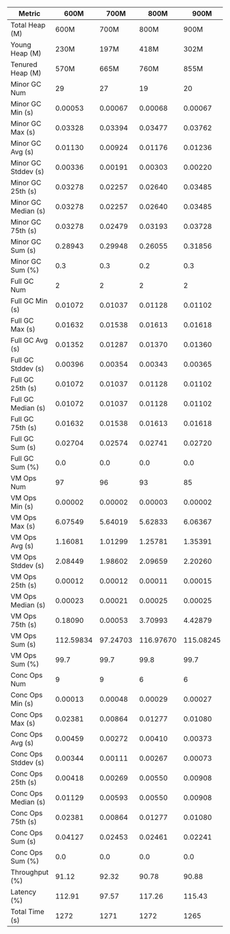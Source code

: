 | Metric | 600M | 700M | 800M | 900M | 1 GB | 2 GB | 4 GB | 8 GB |
|------|----|----|----|----|----|----|----|----|
| Total Heap (M) | 600M | 700M | 800M | 900M | 1024M | 2048M | 4096M | 8192M |
| Young Heap (M) | 230M | 197M | 418M | 302M | 255M | 229M | 2208M | 408M |
| Tenured Heap (M) | 570M | 665M | 760M | 855M | 973M | 1946M | 3892M | 7784M |
| Minor GC Num | 29 | 27 | 19 | 20 | 18 | 14 | 1 | 3 |
| Minor GC Min (s) | 0.00053 | 0.00067 | 0.00068 | 0.00067 | 0.00097 | 0.00204 | 0.00145 | 0.01764 |
| Minor GC Max (s) | 0.03328 | 0.03394 | 0.03477 | 0.03762 | 0.04329 | 0.04708 | 0.00145 | 0.04757 |
| Minor GC Avg (s) | 0.01130 | 0.00924 | 0.01176 | 0.01236 | 0.01544 | 0.01921 | 0.00145 | 0.03378 |
| Minor GC Stddev (s) | 0.00336 | 0.00191 | 0.00303 | 0.00220 | 0.00216 | 0.00084 | 0.00000 | 0.01510 |
| Minor GC 25th (s) | 0.03278 | 0.02257 | 0.02640 | 0.03485 | 0.02867 | 0.04708 | 0.00145 | 0.01764 |
| Minor GC Median (s) | 0.03278 | 0.02257 | 0.02640 | 0.03485 | 0.02867 | 0.04708 | 0.00145 | 0.03612 |
| Minor GC 75th (s) | 0.03278 | 0.02479 | 0.03193 | 0.03728 | 0.02867 | 0.04708 | 0.00145 | 0.04757 |
| Minor GC Sum (s) | 0.28943 | 0.29948 | 0.26055 | 0.31856 | 0.30659 | 0.32828 | 0.00145 | 0.10133 |
| Minor GC Sum (%) | 0.3 | 0.3 | 0.2 | 0.3 | 0.3 | 0.3 | 0.0 | 0.1 |
| Full GC Num | 2 | 2 | 2 | 2 | 2 | 2 | 2 | 2 |
| Full GC Min (s) | 0.01072 | 0.01037 | 0.01128 | 0.01102 | 0.01209 | 0.01493 | 0.02208 | 0.03351 |
| Full GC Max (s) | 0.01632 | 0.01538 | 0.01613 | 0.01618 | 0.01659 | 0.02052 | 0.03383 | 0.06996 |
| Full GC Avg (s) | 0.01352 | 0.01287 | 0.01370 | 0.01360 | 0.01434 | 0.01772 | 0.02796 | 0.05174 |
| Full GC Stddev (s) | 0.00396 | 0.00354 | 0.00343 | 0.00365 | 0.00318 | 0.00395 | 0.00831 | 0.02577 |
| Full GC 25th (s) | 0.01072 | 0.01037 | 0.01128 | 0.01102 | 0.01209 | 0.01493 | 0.02208 | 0.03351 |
| Full GC Median (s) | 0.01072 | 0.01037 | 0.01128 | 0.01102 | 0.01209 | 0.01493 | 0.02208 | 0.03351 |
| Full GC 75th (s) | 0.01632 | 0.01538 | 0.01613 | 0.01618 | 0.01659 | 0.02052 | 0.03383 | 0.06996 |
| Full GC Sum (s) | 0.02704 | 0.02574 | 0.02741 | 0.02720 | 0.02869 | 0.03545 | 0.05591 | 0.10348 |
| Full GC Sum (%) | 0.0 | 0.0 | 0.0 | 0.0 | 0.0 | 0.0 | 0.1 | 0.1 |
| VM Ops Num | 97 | 96 | 93 | 85 | 83 | 72 | 59 | 58 |
| VM Ops Min (s) | 0.00002 | 0.00002 | 0.00003 | 0.00002 | 0.00002 | 0.00002 | 0.00002 | 0.00003 |
| VM Ops Max (s) | 6.07549 | 5.64019 | 5.62833 | 6.06367 | 5.59720 | 5.47283 | 5.83122 | 5.89454 |
| VM Ops Avg (s) | 1.16081 | 1.01299 | 1.25781 | 1.35391 | 1.14975 | 1.63451 | 1.64238 | 1.67007 |
| VM Ops Stddev (s) | 2.08449 | 1.98602 | 2.09659 | 2.20260 | 2.07299 | 2.30641 | 2.33042 | 2.32184 |
| VM Ops 25th (s) | 0.00012 | 0.00012 | 0.00011 | 0.00015 | 0.00010 | 0.00017 | 0.00009 | 0.00013 |
| VM Ops Median (s) | 0.00023 | 0.00021 | 0.00025 | 0.00025 | 0.00024 | 0.00028 | 0.00024 | 0.00033 |
| VM Ops 75th (s) | 0.18090 | 0.00053 | 3.70993 | 4.42879 | 0.01675 | 4.46030 | 4.42799 | 4.47620 |
| VM Ops Sum (s) | 112.59834 | 97.24703 | 116.97670 | 115.08245 | 95.42941 | 117.68450 | 96.90061 | 96.86384 |
| VM Ops Sum (%) | 99.7 | 99.7 | 99.8 | 99.7 | 99.6 | 99.7 | 99.9 | 99.8 |
| Conc Ops Num | 9 | 9 | 6 | 6 | 6 | 3 | 0 | 0 |
| Conc Ops Min (s) | 0.00013 | 0.00048 | 0.00029 | 0.00027 | 0.00066 | 0.00043 | 0.00000 | 0.00000 |
| Conc Ops Max (s) | 0.02381 | 0.00864 | 0.01277 | 0.01080 | 0.01149 | 0.01602 | 0.00000 | 0.00000 |
| Conc Ops Avg (s) | 0.00459 | 0.00272 | 0.00410 | 0.00373 | 0.00315 | 0.00677 | 0.00000 | 0.00000 |
| Conc Ops Stddev (s) | 0.00344 | 0.00111 | 0.00267 | 0.00073 | 0.00224 | 0.00000 | 0.00000 | 0.00000 |
| Conc Ops 25th (s) | 0.00418 | 0.00269 | 0.00550 | 0.00908 | 0.00308 | 0.01602 | 0.00000 | 0.00000 |
| Conc Ops Median (s) | 0.01129 | 0.00593 | 0.00550 | 0.00908 | 0.00308 | 0.01602 | 0.00000 | 0.00000 |
| Conc Ops 75th (s) | 0.02381 | 0.00864 | 0.01277 | 0.01080 | 0.01149 | 0.01602 | 0.00000 | 0.00000 |
| Conc Ops Sum (s) | 0.04127 | 0.02453 | 0.02461 | 0.02241 | 0.01887 | 0.02032 | 0.00000 | 0.00000 |
| Conc Ops Sum (%) | 0.0 | 0.0 | 0.0 | 0.0 | 0.0 | 0.0 | 0.0 | 0.0 |
| Throughput (%) | 91.12 | 92.32 | 90.78 | 90.88 | 92.47 | 90.67 | 92.39 | 92.39 |
| Latency (%) | 112.91 | 97.57 | 117.26 | 115.43 | 95.76 | 118.05 | 96.96 | 97.07 |
| Total Time (s) | 1272 | 1271 | 1272 | 1265 | 1271 | 1264 | 1274 | 1275 |
